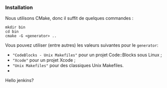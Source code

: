 ### Installation
Nous utilisons CMake, donc il suffit de quelques commandes :
```
mkdir bin
cd bin
cmake -G <generator> ..
```
Vous pouvez utiliser (entre autres) les valeurs suivantes pour le `generator`:
* `"CodeBlocks - Unix Makefiles"` pour un projet Code::Blocks sous Linux ;
* `"Xcode"` pour un projet Xcode ;
* `"Unix Makefiles"` pour des classiques Unix Makefiles.
* 

Hello jenkins?
